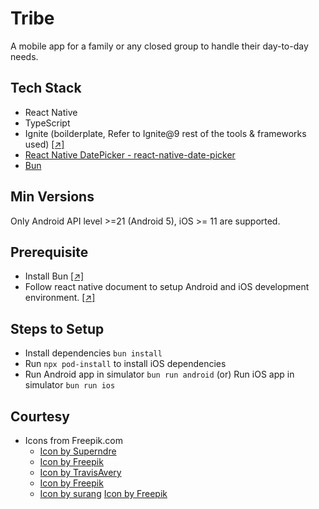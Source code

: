 # Tribe
A mobile app for a family or any closed group to handle their day-to-day needs.

## Tech Stack
- React Native
- TypeScript
- Ignite (boilderplate, Refer to Ignite@9 rest of the tools & frameworks used) <a href="https://shift.infinite.red/announcing-ignite-9-0-exp-ress-o-89ab5801937d" target="_blank">[↗]</a>
- [React Native DatePicker - react-native-date-picker](https://github.com/henninghall/react-native-date-picker)
- [Bun](https://www.bun.sh)

## Min Versions
Only Android API level >=21 (Android 5), iOS >= 11 are supported.

## Prerequisite
- Install Bun <a href="https://www.bun.sh" target="_blank">[↗]</a>
- Follow react native document to setup Android and iOS development environment. <a href="https://reactnative.dev/docs/environment-setup" target="_blank">[↗]</a>

## Steps to Setup
- Install dependencies `bun install`
- Run `npx pod-install` to install iOS dependencies
- Run Android app in simulator `bun run android` (or)
  Run iOS app in simulator `bun run ios`

## Courtesy
- Icons from Freepik.com 
    - <a href="https://www.freepik.com/icon/wallet_4504461#fromView=search&term=wallet+online&track=ais&page=1&position=56&uuid=2f2a87b6-cc3a-4aa6-8ecf-8faf8fd00371">Icon by Superndre</a>
    - <a href="https://www.freepik.com/icon/payment-method_1663219#fromView=search&term=payment&track=ais&page=1&position=64&uuid=1bcdb960-b053-4e54-a129-784d7bb3b49d">Icon by Freepik</a>
    - <a href="https://www.freepik.com/icon/calendar_12127241#fromView=search&term=filter+calendar&track=ais&page=1&position=5&uuid=e10a8b4c-c807-45d4-9521-b93a99de3493">Icon by TravisAvery</a>
    - <a href="https://www.freepik.com/icon/commission_8155668#fromView=search&term=loan&track=ais&page=1&position=16&uuid=07470a9f-13de-4b80-b564-daee4a8c2091">Icon by Freepik</a>
    - <a href="https://www.freepik.com/icon/expenses_5501384#fromView=search&page=1&position=1&uuid=ba4f3dc3-44fe-4ae2-b5c1-f2de022b60c5">Icon by surang</a>
    <a href="https://www.freepik.com/icon/tax_2168671#fromView=search&page=1&position=0&uuid=f6ceadcf-0397-4b05-9a98-b133d04aeb8a">Icon by Freepik</a>